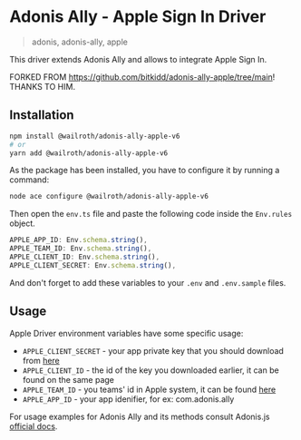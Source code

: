 # Adonis Ally - Apple Sign In Driver

> adonis, adonis-ally, apple

This driver extends Adonis Ally and allows to integrate Apple Sign In.

FORKED FROM https://github.com/bitkidd/adonis-ally-apple/tree/main! THANKS TO HIM.

## Installation

```bash
npm install @wailroth/adonis-ally-apple-v6
# or
yarn add @wailroth/adonis-ally-apple-v6
```

As the package has been installed, you have to configure it by running a command:

```bash
node ace configure @wailroth/adonis-ally-apple-v6
```

Then open the `env.ts` file and paste the following code inside the `Env.rules` object.

```ts
APPLE_APP_ID: Env.schema.string(),
APPLE_TEAM_ID: Env.schema.string(),
APPLE_CLIENT_ID: Env.schema.string(),
APPLE_CLIENT_SECRET: Env.schema.string(),
```

And don't forget to add these variables to your `.env` and `.env.sample` files.

## Usage

Apple Driver environment variables have some specific usage:

- `APPLE_CLIENT_SECRET` - your app private key that you should download from [here](https://developer.apple.com/account/resources/authkeys/list)
- `APPLE_CLIENT_ID` - the id of the key you downloaded earlier, it can be found on the same page
- `APPLE_TEAM_ID` - you teams' id in Apple system, it can be found [here](https://developer.apple.com/account/#/membership)
- `APPLE_APP_ID` - your app idenifier, for ex: com.adonis.ally

For usage examples for Adonis Ally and its methods consult Adonis.js [official docs](https://docs.adonisjs.com/guides/auth/social).

